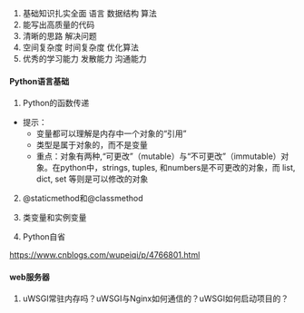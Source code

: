 1. 基础知识扎实全面   语言  数据结构 算法
2. 能写出高质量的代码
3. 清晰的思路  解决问题
4. 空间复杂度 时间复杂度  优化算法
5. 优秀的学习能力 发散能力 沟通能力

#### Python语言基础
1. Python的函数传递
  - 提示：
    - 变量都可以理解是内存中一个对象的“引用”
    - 类型是属于对象的，而不是变量
    - 重点：对象有两种,“可更改”（mutable）与“不可更改”（immutable）对象。在python中，strings, tuples, 和numbers是不可更改的对象，而 list, dict, set 等则是可以修改的对象

2. @staticmethod和@classmethod

3.  类变量和实例变量

4. Python自省


https://www.cnblogs.com/wupeiqi/p/4766801.html



#### web服务器
1. uWSGI常驻内存吗？uWSGI与Nginx如何通信的？uWSGI如何启动项目的？
